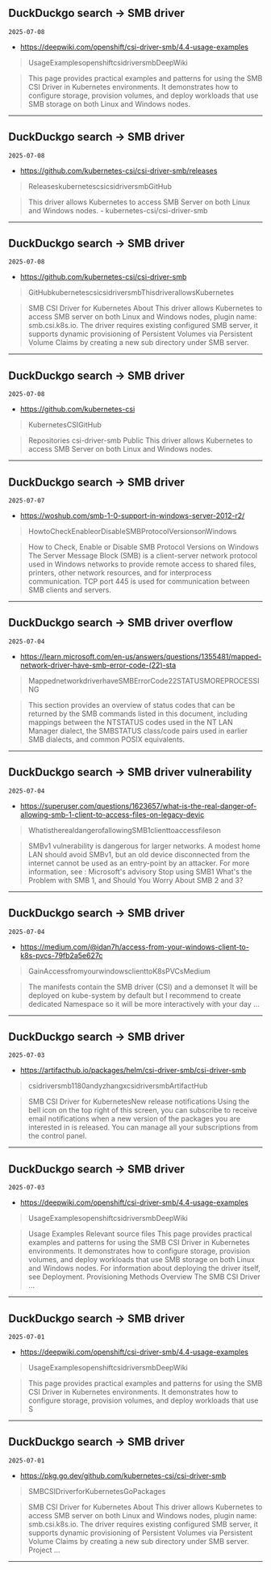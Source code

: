 ## DuckDuckgo search -> SMB driver
`2025-07-08`

* https://deepwiki.com/openshift/csi-driver-smb/4.4-usage-examples

<blockquote>
 UsageExamplesopenshiftcsidriversmbDeepWiki
</blockquote>
<blockquote>
This page provides practical examples and patterns for using the SMB CSI Driver in Kubernetes environments. It demonstrates how to configure storage, provision volumes, and deploy workloads that use SMB storage on both Linux and Windows nodes.
</blockquote>

---

## DuckDuckgo search -> SMB driver
`2025-07-08`

* https://github.com/kubernetes-csi/csi-driver-smb/releases

<blockquote>
 ReleaseskubernetescsicsidriversmbGitHub
</blockquote>
<blockquote>
This driver allows Kubernetes to access SMB Server on both Linux and Windows nodes. - kubernetes-csi/csi-driver-smb
</blockquote>

---

## DuckDuckgo search -> SMB driver
`2025-07-08`

* https://github.com/kubernetes-csi/csi-driver-smb

<blockquote>
 GitHubkubernetescsicsidriversmbThisdriverallowsKubernetes
</blockquote>
<blockquote>
SMB CSI Driver for Kubernetes About This driver allows Kubernetes to access SMB server on both Linux and Windows nodes, plugin name: smb.csi.k8s.io. The driver requires existing configured SMB server, it supports dynamic provisioning of Persistent Volumes via Persistent Volume Claims by creating a new sub directory under SMB server.
</blockquote>

---

## DuckDuckgo search -> SMB driver
`2025-07-08`

* https://github.com/kubernetes-csi

<blockquote>
 KubernetesCSIGitHub
</blockquote>
<blockquote>
Repositories csi-driver-smb Public This driver allows Kubernetes to access SMB Server on both Linux and Windows nodes.
</blockquote>

---

## DuckDuckgo search -> SMB driver
`2025-07-07`

* https://woshub.com/smb-1-0-support-in-windows-server-2012-r2/

<blockquote>
 HowtoCheckEnableorDisableSMBProtocolVersionsonWindows
</blockquote>
<blockquote>
How to Check, Enable or Disable SMB Protocol Versions on Windows The Server Message Block (SMB) is a client-server network protocol used in Windows networks to provide remote access to shared files, printers, other network resources, and for interprocess communication. TCP port 445 is used for communication between SMB clients and servers.
</blockquote>

---

## DuckDuckgo search -> SMB driver overflow
`2025-07-04`

* https://learn.microsoft.com/en-us/answers/questions/1355481/mapped-network-driver-have-smb-error-code-(22)-sta

<blockquote>
 MappednetworkdriverhaveSMBErrorCode22STATUSMOREPROCESSING
</blockquote>
<blockquote>
This section provides an overview of status codes that can be returned by the SMB commands listed in this document, including mappings between the NTSTATUS codes used in the NT LAN Manager dialect, the SMBSTATUS class/code pairs used in earlier SMB dialects, and common POSIX equivalents.
</blockquote>

---

## DuckDuckgo search -> SMB driver vulnerability
`2025-07-04`

* https://superuser.com/questions/1623657/what-is-the-real-danger-of-allowing-smb-1-client-to-access-files-on-legacy-devic

<blockquote>
 WhatistherealdangerofallowingSMB1clienttoaccessfileson
</blockquote>
<blockquote>
SMBv1 vulnerability is dangerous for larger networks. A modest home LAN should avoid SMBv1, but an old device disconnected from the internet cannot be used as an entry-point by an attacker. For more information, see : Microsoft's advisory Stop using SMB1 What's the Problem with SMB 1, and Should You Worry About SMB 2 and 3?
</blockquote>

---

## DuckDuckgo search -> SMB driver
`2025-07-04`

* https://medium.com/@idan7h/access-from-your-windows-client-to-k8s-pvcs-79fb2a5e627c

<blockquote>
 GainAccessfromyourwindowsclienttoK8sPVCsMedium
</blockquote>
<blockquote>
The manifests contain the SMB driver (CSI) and a demonset It will be deployed on kube-system by default but I recommend to create dedicated Namespace so it will be more interactively with your day ...
</blockquote>

---

## DuckDuckgo search -> SMB driver
`2025-07-03`

* https://artifacthub.io/packages/helm/csi-driver-smb/csi-driver-smb

<blockquote>
 csidriversmb1180andyzhangxcsidriversmbArtifactHub
</blockquote>
<blockquote>
SMB CSI Driver for KubernetesNew release notifications Using the bell icon on the top right of this screen, you can subscribe to receive email notifications when a new version of the packages you are interested in is released. You can manage all your subscriptions from the control panel.
</blockquote>

---

## DuckDuckgo search -> SMB driver
`2025-07-03`

* https://deepwiki.com/openshift/csi-driver-smb/4.4-usage-examples

<blockquote>
 UsageExamplesopenshiftcsidriversmbDeepWiki
</blockquote>
<blockquote>
Usage Examples Relevant source files This page provides practical examples and patterns for using the SMB CSI Driver in Kubernetes environments. It demonstrates how to configure storage, provision volumes, and deploy workloads that use SMB storage on both Linux and Windows nodes. For information about deploying the driver itself, see Deployment. Provisioning Methods Overview The SMB CSI Driver ...
</blockquote>

---

## DuckDuckgo search -> SMB driver
`2025-07-01`

* https://deepwiki.com/openshift/csi-driver-smb/4.4-usage-examples

<blockquote>
 UsageExamplesopenshiftcsidriversmbDeepWiki
</blockquote>
<blockquote>
This page provides practical examples and patterns for using the SMB CSI Driver in Kubernetes environments. It demonstrates how to configure storage, provision volumes, and deploy workloads that use S
</blockquote>

---

## DuckDuckgo search -> SMB driver
`2025-07-01`

* https://pkg.go.dev/github.com/kubernetes-csi/csi-driver-smb

<blockquote>
 SMBCSIDriverforKubernetesGoPackages
</blockquote>
<blockquote>
SMB CSI Driver for Kubernetes About This driver allows Kubernetes to access SMB server on both Linux and Windows nodes, plugin name: smb.csi.k8s.io. The driver requires existing configured SMB server, it supports dynamic provisioning of Persistent Volumes via Persistent Volume Claims by creating a new sub directory under SMB server. Project ...
</blockquote>

---

